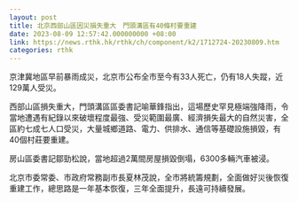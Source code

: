 ```yaml
---
layout: post
title: 北京西部山區因災損失重大　門頭溝區有40條村要重建
date: 2023-08-09 12:57:42.000000000 +08:00
link: https://news.rthk.hk/rthk/ch/component/k2/1712724-20230809.htm
categories: rthk
---
```


京津冀地區早前暴雨成災，北京市公布全市至今有33人死亡，仍有18人失蹤，近129萬人受災。

西部山區損失重大，門頭溝區區委書記喻華鋒指出，這場歷史罕見極端強降雨，令當地遭遇有紀錄以來破壞程度最強、受災範圍最廣、經濟損失最大的自然災害，全區約七成七人口受災，大量城鄉道路、電力、供排水、通信等基礎設施損毀，有40個村莊要重建。

房山區委書記鄒勁松說，當地超過2萬間房屋損毀倒塌，6300多輛汽車被浸。

北京市委常委、市政府常務副市長夏林茂說，全市將統籌規劃，全面做好災後恢復重建工作，總思路是一年基本恢復，三年全面提升，長遠可持續發展。
